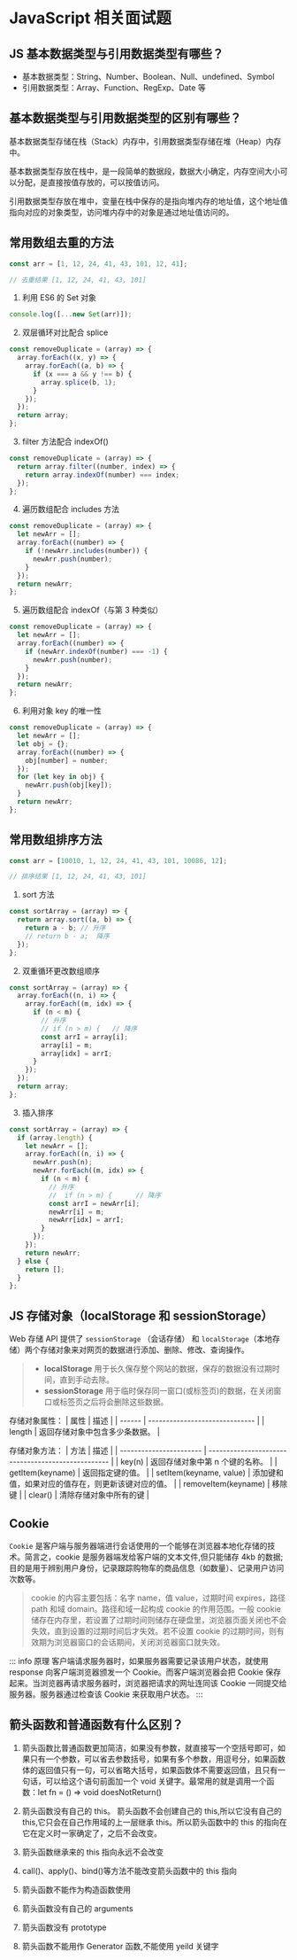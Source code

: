 # JavaScript 相关面试题

## JS 基本数据类型与引用数据类型有哪些？

- 基本数据类型：String、Number、Boolean、Null、undefined、Symbol
- 引用数据类型：Array、Function、RegExp、Date 等

## 基本数据类型与引用数据类型的区别有哪些？

基本数据类型存储在栈（Stack）内存中，引用数据类型存储在堆（Heap）内存中。

基本数据类型存放在栈中，是一段简单的数据段，数据大小确定，内存空间大小可以分配，是直接按值存放的，可以按值访问。

引用数据类型存放在堆中，变量在栈中保存的是指向堆内存的地址值，这个地址值指向对应的对象类型，访问堆内存中的对象是通过地址值访问的。

## 常用数组去重的方法

```js
const arr = [1, 12, 24, 41, 43, 101, 12, 41];

// 去重结果 [1, 12, 24, 41, 43, 101]
```

1. 利用 ES6 的 Set 对象

```js
console.log([...new Set(arr)]);
```

2. 双层循环对比配合 splice

```js
const removeDuplicate = (array) => {
  array.forEach((x, y) => {
    array.forEach((a, b) => {
      if (x === a && y !== b) {
        array.splice(b, 1);
      }
    });
  });
  return array;
};
```

3. filter 方法配合 indexOf()

```js
const removeDuplicate = (array) => {
  return array.filter((number, index) => {
    return array.indexOf(number) === index;
  });
};
```

4. 遍历数组配合 includes 方法

```js
const removeDuplicate = (array) => {
  let newArr = [];
  array.forEach((number) => {
    if (!newArr.includes(number)) {
      newArr.push(number);
    }
  });
  return newArr;
};
```

5. 遍历数组配合 indexOf（与第 3 种类似）

```js
const removeDuplicate = (array) => {
  let newArr = [];
  array.forEach((number) => {
    if (newArr.indexOf(number) === -1) {
      newArr.push(number);
    }
  });
  return newArr;
};
```

6. 利用对象 key 的唯一性

```js
const removeDuplicate = (array) => {
  let newArr = [];
  let obj = {};
  array.forEach((number) => {
    obj[number] = number;
  });
  for (let key in obj) {
    newArr.push(obj[key]);
  }
  return newArr;
};
```

## 常用数组排序方法

```js
const arr = [10010, 1, 12, 24, 41, 43, 101, 10086, 12];

// 排序结果 [1, 12, 24, 41, 43, 101]
```

1. sort 方法

```js
const sortArray = (array) => {
  return array.sort((a, b) => {
    return a - b; // 升序
    // return b - a;  降序
  });
};
```

2. 双重循环更改数组顺序

```js
const sortArray = (array) => {
  array.forEach((n, i) => {
    array.forEach((m, idx) => {
      if (n < m) {
        // 升序
        // if (n > m) {   // 降序
        const arrI = array[i];
        array[i] = m;
        array[idx] = arrI;
      }
    });
  });
  return array;
};
```

3. 插入排序

```js
const sortArray = (array) => {
  if (array.length) {
    let newArr = [];
    array.forEach((n, i) => {
      newArr.push(n);
      newArr.forEach((m, idx) => {
        if (n < m) {
          // 升序
          //  if (n > m) {      // 降序
          const arrI = newArr[i];
          newArr[i] = m;
          newArr[idx] = arrI;
        }
      });
    });
    return newArr;
  } else {
    return [];
  }
};
```

## JS 存储对象（localStorage 和 sessionStorage）

Web 存储 API 提供了 `sessionStorage` （会话存储） 和 `localStorage`（本地存储）两个存储对象来对网页的数据进行添加、删除、修改、查询操作。

> - **localStorage** 用于长久保存整个网站的数据，保存的数据没有过期时间，直到手动去除。
> - **sessionStorage** 用于临时保存同一窗口(或标签页)的数据，在关闭窗口或标签页之后将会删除这些数据。

存储对象属性：
| 属性   | 描述                           |
| ------ | ------------------------------ |
| length | 返回存储对象中包含多少条数据。 |

存储对象方法：
| 方法                    | 描述                                               |
| ----------------------- | -------------------------------------------------- |
| key(n)                  | 返回存储对象中第 n 个键的名称。                    |
| getItem(keyname)        | 返回指定键的值。                                   |
| setItem(keyname, value) | 添加键和值，如果对应的值存在，则更新该键对应的值。 |
| removeItem(keyname)     | 移除键                                             |
| clear()                 | 清除存储对象中所有的键                             |

## Cookie

`Cookie` 是客户端与服务器端进行会话使用的一个能够在浏览器本地化存储的技术。简言之，cookie 是服务器端发给客户端的文本文件,但只能储存 4kb 的数据;目的是用于辨别用户身份，记录跟踪购物车的商品信息（如数量）、记录用户访问次数等。

> cookie 的内容主要包括：名字 name，值 value，过期时间 expires，路径 path 和域 domain。路径和域一起构成 cookie 的作用范围。一般 cookie 储存在内存里，若设置了过期时间则储存在硬盘里，浏览器页面关闭也不会失效，直到设置的过期时间后才失效。若不设置 cookie 的过期时间，则有效期为浏览器窗口的会话期间，关闭浏览器窗口就失效。

::: info 原理
客户端请求服务器时，如果服务器需要记录该用户状态，就使用 response 向客户端浏览器颁发一个 Cookie。而客户端浏览器会把 Cookie 保存起来。当浏览器再请求服务器时，浏览器把请求的网址连同该 Cookie 一同提交给服务器。服务器通过检查该 Cookie 来获取用户状态。
:::

## 箭头函数和普通函数有什么区别？

1. 箭头函数比普通函数更加简洁，如果没有参数，就直接写一个空括号即可，如果只有一个参数，可以省去参数括号，如果有多个参数，用逗号分，如果函数体的返回值只有一句，可以省略大括号，如果函数体不需要返回值，且只有一句话，可以给这个语句前面加一个 void 关键字。最常用的就是调用一个函数：let fn = () => void doesNotReturn()

1. 箭头函数没有自己的 this。
   箭头函数不会创建自己的 this,所以它没有自己的 this,它只会在自己作用域的上一层继承 this。所以箭头函数中的 this 的指向在它在定义时一家确定了，之后不会改变。

2. 箭头函数继承来的 this 指向永远不会改变

3. call()、apply()、bind()等方法不能改变箭头函数中的 this 指向

4. 箭头函数不能作为构造函数使用

5. 箭头函数没有自己的 arguments

6. 箭头函数没有 prototype

7. 箭头函数不能用作 Generator 函数,不能使用 yeild 关键字
